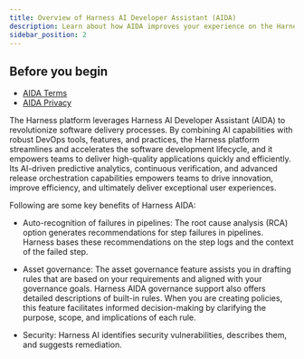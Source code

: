 ```yaml
---
title: Overview of Harness AI Developer Assistant (AIDA)
description: Learn about how AIDA improves your experience on the Harness platform.
sidebar_position: 2
---
```


## Before you begin
- [AIDA Terms](https://www.harness.io/legal/aida-terms)
- [AIDA Privacy](https://www.harness.io/legal/aida-privacy)

The Harness platform leverages Harness AI Developer Assistant (AIDA) to revolutionize software delivery processes. By combining AI capabilities with robust DevOps tools, features, and practices, the Harness platform streamlines and accelerates the software development lifecycle, and it empowers teams to deliver high-quality applications quickly and efficiently. Its AI-driven predictive analytics, continuous verification, and advanced release orchestration capabilities empowers teams to drive innovation, improve efficiency, and ultimately deliver exceptional user experiences.



Following are some key benefits of Harness AIDA:

- Auto-recognition of failures in pipelines: The root cause analysis (RCA) option generates recommendations for step failures in pipelines. Harness bases these recommendations on the step logs and the context of the failed step.

- Asset governance: The asset governance feature assists you in drafting rules that are based on your requirements and aligned with your governance goals. Harness AIDA governance support also offers detailed descriptions of built-in rules. When you are creating policies, this feature facilitates informed decision-making by clarifying the purpose, scope, and implications of each rule.
  
- Security: Harness AI identifies security vulnerabilities, describes them, and suggests remediation.

